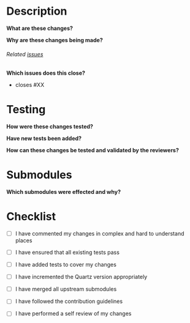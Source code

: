 # Description
**What are these changes?**

**Why are these changes being made?**

###### Related [issues](https://github.com/KingLineSoftworks/Quartz/issues)
**Which issues does this close?**
- closes #XX

# Testing
**How were these changes tested?**

**Have new tests been added?**

**How can these changes be tested and validated by the reviewers?**

# Submodules
**Which submodules were effected and why?**

# Checklist
- [ ] I have commented my changes in complex and hard to understand places
- [ ] I have ensured that all existing tests pass
- [ ] I have added tests to cover my changes
- [ ] I have incremented the Quartz version appropriately
- [ ] I have merged all upstream submodules
- [ ] I have followed the contribution guidelines
- [ ] I have performed a self review of my changes


